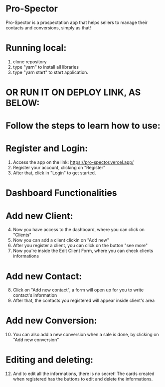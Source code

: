 # Pro-Spector

Pro-Spector is a prospectation app that helps sellers to manage their contacts and conversions, simply as that!

# Running local:
1) clone repository
2) type "yarn" to install all libraries
3) type "yarn start" to start application.

# OR RUN IT ON DEPLOY LINK, AS BELOW: 

# Follow the steps to learn how to use:

# Register and Login:
1) Access the app on the link: https://pro-spector.vercel.app/
2) Register your account, clicking on "Register"
3) After that, click in "Login" to get started.

# Dashboard Functionalities

# Add new Client:
4) Now you have access to the dashboard, where you can click on "Clients"
5) Now you can add a client clickin on "Add new"
6) After you register a client, you can click on the button "see more"
7) Now you're inside the Edit Client Form, where you can check clients informations

# Add new Contact:
8) Click on "Add new contact", a form will open up for you to write contact's information
9) After that, the contacts you registered will appear inside client's area

# Add new Conversion:
10) You can also add a new conversion when a sale is done, by clicking on "Add new conversion"

# Editing and deleting:
12) And to edit all the informations, there is no secret! The cards created when registered has the buttons to edit and delete the informations. 
